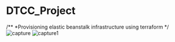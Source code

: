 # DTCC_Project
/** 
*Provisioning elastic beanstalk infrastructure using terraform
*/
![capture](https://user-images.githubusercontent.com/31754087/37621122-722bb2e2-2b94-11e8-9d0f-f60f40a2f3f0.PNG)
![capture1](https://user-images.githubusercontent.com/31754087/37621127-73a33910-2b94-11e8-9d52-e3bfdf54a3f9.PNG)
